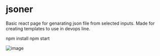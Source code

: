 # jsoner
Basic react page for genarating json file from selected inputs. Made for creating templates to use in devops line.

npm install
npm start

![image](https://user-images.githubusercontent.com/75986477/188308945-22361120-89f6-4bc2-9a60-fa5b69d7ebfd.png)

